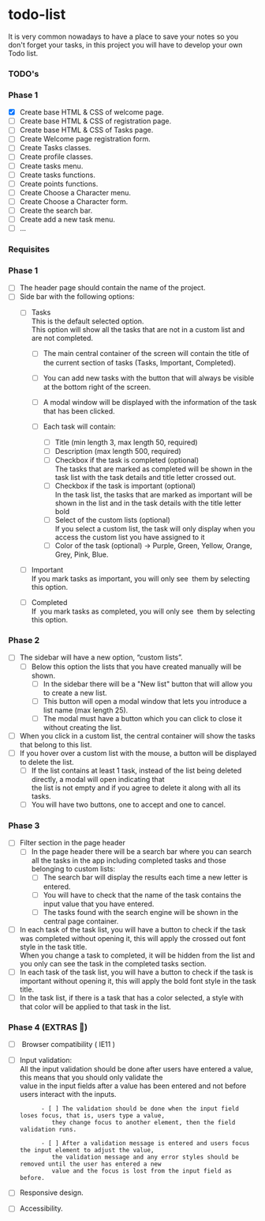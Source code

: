 # todo-list
It is very common nowadays to have a place to save your notes so you don't forget your tasks, in this project you will have to develop your own Todo list.


### TODO's

### Phase 1

- [x] Create base HTML & CSS of welcome page.
- [ ] Create base HTML & CSS of registration page.
- [ ] Create base HTML & CSS of Tasks page.
- [ ] Create Welcome page registration form.
- [ ] Create Tasks classes.
- [ ] Create profile classes.
- [ ] Create tasks menu.
- [ ] Create tasks functions.
- [ ] Create points functions.
- [ ] Create Choose a Character menu.
- [ ] Create Choose a Character form.
- [ ] Create the search bar.
- [ ] Create add a new task menu.
- [ ] ...

### Requisites

### Phase 1
  
- [ ] The header page should contain the name of the project.  
- [ ] Side bar with the following options:  
    - [ ] Tasks  
        This is the default selected option.  
        This option will show all the tasks that are not in a custom list and are not completed.  
  
        - [ ] The main central container of the screen will contain the title of the current section of tasks (Tasks, Important, Completed).  
        - [ ] You can add new tasks with the button that will always be visible at the bottom right of the screen.  
        - [ ] A modal window will be displayed with the information of the task that has been clicked.  
  
        - [ ] Each task will contain:  
            - [ ] Title (min length 3, max length 50, required)  
            - [ ] Description (max length 500, required)  
            - [ ] Checkbox if the task is completed (optional)  
                The tasks that are marked as completed will be shown in the task list with the task details and title letter crossed out.   
            - [ ] Checkbox if the task is important (optional)  
                In the task list, the tasks that are marked as important will be shown in the list and in the task details with the title letter bold  
            - [ ] Select of the custom lists (optional)  
                If you select a custom list, the task will only display when you access the custom list you have assigned to it  
            - [ ] Color of the task (optional) -> Purple, Green, Yellow, Orange, Grey, Pink, Blue.  
  
    - [ ] Important  
        If you mark tasks as important, you will only see  them by selecting this option.  
    - [ ] Completed  
        If  you mark tasks as completed, you will only see  them by selecting this option.  
  
### Phase 2  
  
- [ ] The sidebar will have a new option, “custom lists”.  
    - [ ] Below this option the lists that you have created manually will be shown.  
        - [ ] In the sidebar there will be a "New list" button that will allow you to create a new list.  
        - [ ] This button will open a modal window that lets you introduce a list name (max length 25).  
        - [ ] The modal must have a button which you can click to close it without creating the list.  
- [ ] When you click in a custom list, the central container will show the tasks that belong to this list.  
- [ ] If you hover over a custom list with the mouse, a button will be displayed to delete the list.  
    - [ ] If the list contains at least 1 task, instead of the list being deleted directly, a modal will open indicating that   
         the list is not empty and if you agree to delete it along with all its tasks.  
    - [ ] You will have two buttons, one to accept and one to cancel.  
  
### Phase 3  
  
- [ ] Filter section in the page header  
    - [ ] In the page header there will be a search bar where you can search all the tasks in the app including completed tasks and those belonging to custom lists:  
        - [ ] The search bar will display the results each time a new letter is entered.  
        - [ ] You will have to check that the name of the task contains the input value that you have entered.  
        - [ ] The tasks found with the search engine will be shown in the central page container.    
- [ ] In each task of the task list, you will have a button to check if the task was completed without opening it, this will apply the crossed out font style in the task title.  
    When you change a task to completed, it will be hidden from the list and you only can see the task in the completed tasks section.    
- [ ] In each task of the task list, you will have a button to check if the task is important without opening it, this will apply the bold font style in the task title.  
- [ ] In the task list, if there is a task that has a color selected, a style with that color will be applied to that task in the list.  
  
### Phase 4 (EXTRAS 💯)  
  
- [ ]  Browser compatibility ( IE11 )  
- [ ] Input validation:  
        All the input validation should be done after users have entered a value, this means that you should only validate the   
        value in the input fields after a value has been entered and not before users interact with the inputs.   
  
            - [ ] The validation should be done when the input field loses focus, that is, users type a value,   
               they change focus to another element, then the field validation runs.  
  
            - [ ] After a validation message is entered and users focus the input element to adjust the value,   
               the validation message and any error styles should be removed until the user has entered a new   
               value and the focus is lost from the input field as before.  
- [ ] Responsive design.  
- [ ] Accessibility.  
  
